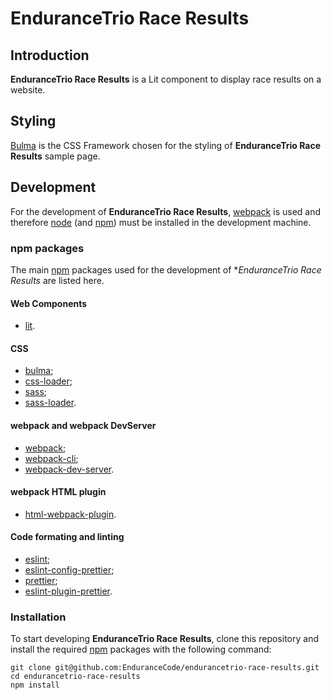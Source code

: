 # EnduranceTrio Race Results

## Introduction

**EnduranceTrio Race Results** is a Lit component to display race results on a website.

## Styling

[Bulma](https://bulma.io/) is the CSS Framework chosen for the styling of **EnduranceTrio Race Results** sample page.

## Development

For the development of **EnduranceTrio Race Results**, [webpack](https://webpack.js.org/) is used and therefore [node](https://nodejs.org/) (and [npm](https://www.npmjs.com/)) must be installed in the development machine.

### npm packages

The main [npm](https://www.npmjs.com/) packages used for the development of **EnduranceTrio Race Results* are listed here.

#### Web Components

+ [lit](https://www.npmjs.com/package/lit).

#### CSS

+ [bulma](https://www.npmjs.com/package/bulma);
+ [css-loader](https://www.npmjs.com/package/css-loader);
+ [sass](https://www.npmjs.com/package/sass);
+ [sass-loader](https://www.npmjs.com/package/sass-loader).

#### webpack and webpack DevServer

+ [webpack](https://www.npmjs.com/package/webpack);
+ [webpack-cli](https://www.npmjs.com/package/webpack-cli);
+ [webpack-dev-server](https://www.npmjs.com/package/webpack-dev-server).

#### webpack HTML plugin

+ [html-webpack-plugin](https://www.npmjs.com/package/html-webpack-plugin).

#### Code formating and linting

+ [eslint](https://www.npmjs.com/package/eslint);
+ [eslint-config-prettier](https://www.npmjs.com/package/eslint-config-prettier);
+ [prettier](https://www.npmjs.com/package/prettier);
+ [eslint-plugin-prettier](https://www.npmjs.com/package/eslint-plugin-prettier).

### Installation

To start developing **EnduranceTrio Race Results**, clone this repository and install the required [npm](https://www.npmjs.com/) packages with the following command:

    git clone git@github.com:EnduranceCode/endurancetrio-race-results.git
    cd endurancetrio-race-results
    npm install
